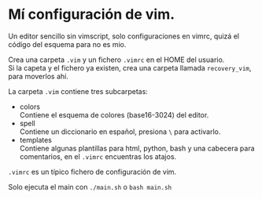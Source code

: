 # Mí configuración de vim.  

Un editor sencillo sin vimscript, solo configuraciones en vimrc, quizá el código del esquema para no es mio.  

Crea una carpeta `.vim` y un fichero `.vimrc` en el HOME del usuario.  
Si la capeta y el fichero ya existen, crea una carpeta llamada `recovery_vim`, para moverlos ahí.  

La carpeta `.vim` contiene tres subcarpetas:  
 * colors  
   Contiene el esquema de colores (base16-3024) del editor.  
 * spell  
   Contiene un diccionario en español, presiona `\` para activarlo.  
 * templates  
   Contiene algunas plantillas para html, python, bash y una cabecera para comentarios, en el `.vimrc` encuentras los atajos.  

`.vimrc` es un típico fichero de configuración de vim.  

Solo ejecuta el main con `./main.sh` o `bash main.sh`
